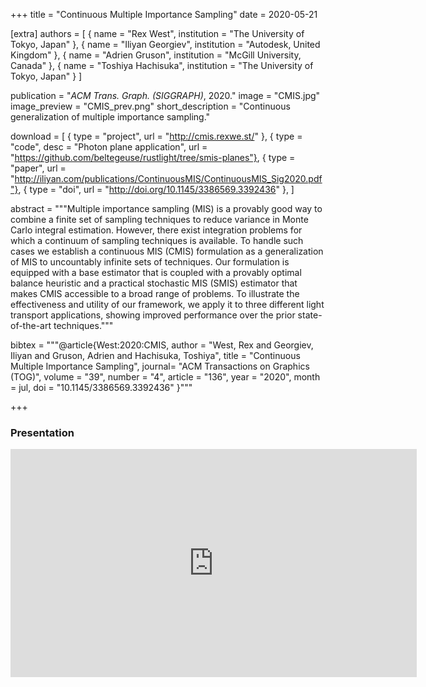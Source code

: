 +++
title = "Continuous Multiple Importance Sampling"
date = 2020-05-21

[extra]
authors = [ 
    { name = "Rex West", institution = "The University of Tokyo, Japan" },
    { name = "Iliyan Georgiev", institution = "Autodesk, United Kingdom" }, 
    { name = "Adrien Gruson", institution = "McGill University, Canada" }, 
    { name = "Toshiya Hachisuka", institution = "The University of Tokyo, Japan" } 
]

publication = "*ACM Trans. Graph. (SIGGRAPH)*, 2020."
image = "CMIS.jpg"
image_preview = "CMIS_prev.png"
short_description = "Continuous generalization of multiple importance sampling."

download = [
    { type = "project", url = "http://cmis.rexwe.st/" },
    { type = "code", desc = "Photon plane application", url = "https://github.com/beltegeuse/rustlight/tree/smis-planes"},
    { type = "paper", url = "http://iliyan.com/publications/ContinuousMIS/ContinuousMIS_Sig2020.pdf"},
    { type = "doi", url = "http://doi.org/10.1145/3386569.3392436" },
]

abstract = """Multiple importance sampling (MIS) is a provably good way to combine a finite set of sampling techniques to reduce variance in Monte Carlo integral estimation. However, there exist integration problems for which a continuum of sampling techniques is available. To handle such cases we establish a continuous MIS (CMIS) formulation as a generalization of MIS to uncountably infinite sets of techniques. Our formulation is equipped with a base estimator that is coupled with a provably optimal balance heuristic and a practical stochastic MIS (SMIS) estimator that makes CMIS accessible to a broad range of problems. To illustrate the effectiveness and utility of our framework, we apply it to three different light transport applications, showing improved performance over the prior state-of-the-art techniques."""

bibtex = """@article{West:2020:CMIS,
    author = "West, Rex and Georgiev, Iliyan and Gruson, Adrien and Hachisuka, Toshiya",
    title = "Continuous Multiple Importance Sampling",
    journal= "ACM Transactions on Graphics (TOG)",
    volume = "39",
    number = "4",
    article = "136",
    year = "2020",
    month = jul,
    doi = "10.1145/3386569.3392436"
}"""

+++

### Presentation 

<iframe width="650" height="365"  src="https://www.youtube.com/embed/dxFSwplfdpk" frameborder="0" allow="accelerometer; autoplay; encrypted-media; gyroscope; picture-in-picture" allowfullscreen></iframe>